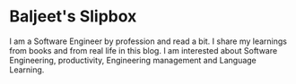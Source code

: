 # Baljeet's Slipbox

I am a Software Engineer by profession and read a bit. I share my learnings from books and from real life in this blog.
I am interested about Software Engineering, productivity, Engineering management and Language Learning.
